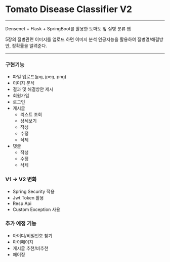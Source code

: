 # Tomato Disease Classifier V2

<hr/> 
Densenet + Flask + SpringBoot를 활용한 토마토 잎 질병 분류 웹

5장의 질병관련 이미지를 업로드 하면 이미지 분석 인공지능을 활용하여 질병명/해결방안, 정확률을 알려준다.

<hr>

### 구현기능
- 파일 업로드(jpg, jpeg, png)
- 이미지 분석
- 결과 및 해결방안 제시
- 회원가입
- 로그인
- 게시글
  - 리스트 조회
  - 상세보기
  - 작성
  - 수정
  - 삭제
- 댓글
  - 작성
  - 수정
  - 삭제

### V1 -> V2 변화
- Spring Security 적용
- Jwt Token 활용
- Resp Api
- Custom Exception 사용

### 추가 예정 기능
- 아이디/비밀번호 찾기
- 마이페이지 
- 게시글 추천/비추천
- 페이징

